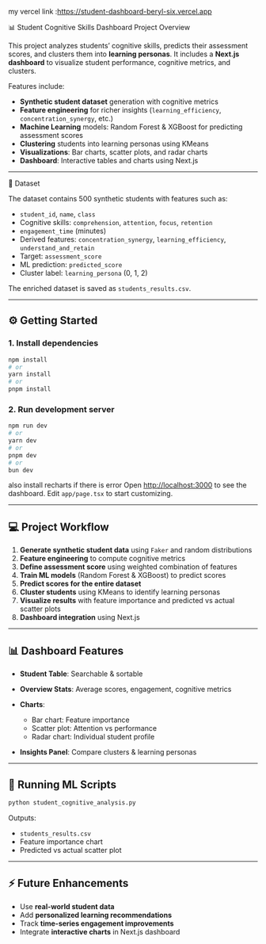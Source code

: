 my vercel link :https://student-dashboard-beryl-six.vercel.app

📊 Student Cognitive Skills Dashboard
Project Overview

This project analyzes students’ cognitive skills, predicts their assessment scores, and clusters them into **learning personas**. It includes a **Next.js dashboard** to visualize student performance, cognitive metrics, and clusters.

Features include:

* **Synthetic student dataset** generation with cognitive metrics
* **Feature engineering** for richer insights (`learning_efficiency`, `concentration_synergy`, etc.)
* **Machine Learning** models: Random Forest & XGBoost for predicting assessment scores
* **Clustering** students into learning personas using KMeans
* **Visualizations**: Bar charts, scatter plots, and radar charts
* **Dashboard**: Interactive tables and charts using Next.js

---

📝 Dataset

The dataset contains 500 synthetic students with features such as:

* `student_id`, `name`, `class`
* Cognitive skills: `comprehension`, `attention`, `focus`, `retention`
* `engagement_time` (minutes)
* Derived features: `concentration_synergy`, `learning_efficiency`, `understand_and_retain`
* Target: `assessment_score`
* ML prediction: `predicted_score`
* Cluster label: `learning_persona` (0, 1, 2)

The enriched dataset is saved as `students_results.csv`.

---

## ⚙️ Getting Started

### 1. Install dependencies

```bash
npm install
# or
yarn install
# or
pnpm install
```

### 2. Run development server

```bash
npm run dev
# or
yarn dev
# or
pnpm dev
# or
bun dev
```
also install recharts if there is error 
Open [http://localhost:3000](http://localhost:3000) to see the dashboard.
Edit `app/page.tsx` to start customizing.

---

## 💻 Project Workflow

1. **Generate synthetic student data** using `Faker` and random distributions
2. **Feature engineering** to compute cognitive metrics
3. **Define assessment score** using weighted combination of features
4. **Train ML models** (Random Forest & XGBoost) to predict scores
5. **Predict scores for the entire dataset**
6. **Cluster students** using KMeans to identify learning personas
7. **Visualize results** with feature importance and predicted vs actual scatter plots
8. **Dashboard integration** using Next.js

---

## 📊 Dashboard Features

* **Student Table**: Searchable & sortable
* **Overview Stats**: Average scores, engagement, cognitive metrics
* **Charts**:

  * Bar chart: Feature importance
  * Scatter plot: Attention vs performance
  * Radar chart: Individual student profile
* **Insights Panel**: Compare clusters & learning personas

---

## 🔧 Running ML Scripts

```bash
python student_cognitive_analysis.py
```

Outputs:

* `students_results.csv`
* Feature importance chart
* Predicted vs actual scatter plot

---

## ⚡ Future Enhancements

* Use **real-world student data**
* Add **personalized learning recommendations**
* Track **time-series engagement improvements**
* Integrate **interactive charts** in Next.js dashboard


